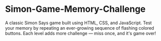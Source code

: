 # Simon-Game-Memory-Challenge
A classic Simon Says game built using HTML, CSS, and JavaScript. Test your memory by repeating an ever-growing sequence of flashing colored buttons. Each level adds more challenge — miss once, and it's game over!

